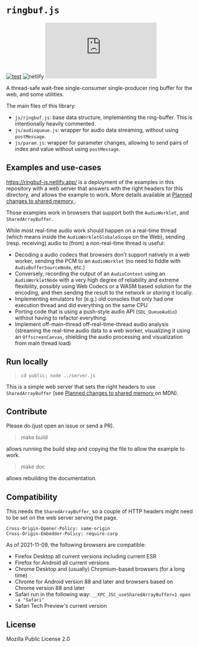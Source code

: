 # `ringbuf.js`

[![test](https://github.com/padenot/ringbuf.js/actions/workflows/test.yml/badge.svg)](https://github.com/padenot/ringbuf.js/actions/workflows/test.yml)
![netlify](https://img.shields.io/netlify/9d1a4afc-3423-4479-83e5-2aee90af3ae7)
[![npm](https://img.shields.io/npm/v/ringbuf.js)](https://www.npmjs.com/package/ringbuf.js)


A thread-safe wait-free single-consumer single-producer ring buffer for the web,
and some utilities.

The main files of this library:

- `js/ringbuf.js`: base data structure, implementing the ring-buffer. This is
  intentionally heavily commented.
- `js/audioqueue.js`: wrapper for audio data streaming, without using
  `postMessage`.
- `js/param.js`: wrapper for parameter changes, allowing to send pairs of index
  and value without using `postMessage`.

## Examples and use-cases

<https://ringbuf-js.netlify.app/> is a deployment of the examples in this
repository with a web server that answers with the right headers for this
directory, and allows the example to work. More details available at [Planned
changes to shared memory
](https://developer.mozilla.org/en-US/docs/Web/JavaScript/Reference/Global_Objects/SharedArrayBuffer/Planned_changes).

Those examples work in browsers that support both the `AudioWorklet`, and
`SharedArrayBuffer`.

While most real-time audio work should happen on a real-time thread (which means
inside the `AudioWorkletGlobaleScope` on the Web), sending (resp. receiving) audio
to (from) a non-real-time thread is useful:

- Decoding a audio codecs that browsers don't support natively in a web worker,
  sending the PCM to an `AudioWorklet` (no need to fiddle with
  `AudioBufferSourceNode`, etc.)
- Conversely, recording the output of an `AudioContext` using an
  `AudioWorkletNode` with a very high degree of reliability and extreme
  flexibility, possibly using Web Codecs or a WASM based solution for the
  encoding, and then sending the result to the network or storing it locally.
- Implementing emulators for (e.g.) old consoles that only had one execution
  thread and did everything on the same CPU
- Porting code that is using a push-style audio API (`SDL_QueueAudio`) without
  having to refactor everything.
- Implement off-main-thread off-real-time-thread audio analysis (streaming the
  real-time audio data to a web worker, visualizing it using an
  `OffscreenCanvas`, shielding the audio processing and visualization from main
  thread load)

## Run locally

> `cd public; node ../server.js`

This is a simple web server that sets the right headers to use
`SharedArrayBuffer` (see [Planned changes to shared memory
](https://developer.mozilla.org/en-US/docs/Web/JavaScript/Reference/Global_Objects/SharedArrayBuffer/Planned_changes)
on MDN).

## Contribute

Please do (just open an issue or send a PR).

> make build

allows running the build step and copying the file to allow the example to work.

> make doc

allows rebuilding the documentation.

## Compatibility

This needs the `SharedArrayBuffer`, so a couple of HTTP headers might need to be
set on the web server serving the page.

```
Cross-Origin-Opener-Policy: same-origin
Cross-Origin-Embedder-Policy: require-corp
```

As of 2021-11-09, the following browsers are compatible:

- Firefox Desktop all current versions including current ESR
- Firefox for Android all current versions
- Chrome Desktop and (usually) Chromium-based browsers (for a long time)
- Chrome for Android version 88 and later and browsers based on Chrome version
    88 and later
- Safari run in the following way:
    `__XPC_JSC_useSharedArrayBuffer=1 open -a "Safari"`
- Safari Tech Preview's current version

## License

Mozilla Public License 2.0
